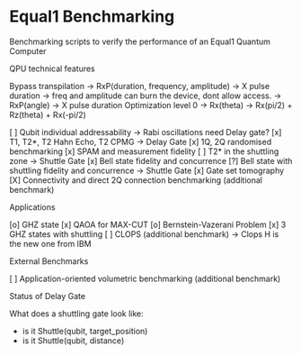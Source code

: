 # Equal1 Benchmarking

Benchmarking scripts to verify the performance of an Equal1 Quantum Computer

QPU technical features

Bypass transpilation 
    -> RxP(duration, frequency, amplitude) -> X pulse duration 
        -> freq and amplitude can burn the device, dont allow access. 
    -> RxP(angle) -> X pulse duration
Optimization level 0
    -> Rx(theta) -> Rx(pi/2) + Rz(theta) + Rx(-pi/2)


[ ] Qubit individual addressability
    -> Rabi oscillations need Delay gate? 
[x] T1, T2*, T2 Hahn Echo, T2 CPMG
    -> Delay Gate 
[x] 1Q, 2Q randomised benchmarking
[x] SPAM and measurement fidelity
[ ] T2* in the shuttling zone
    -> Shuttle Gate
[x] Bell state fidelity and concurrence
[?] Bell state with shuttling  fidelity and concurrence
    -> Shuttle Gate
[x] Gate set tomography
[X] Connectivity and direct 2Q connection benchmarking (additional benchmark)

Applications

[o]  GHZ state
[x]  QAOA for MAX-CUT 
[o]  Bernstein-Vazerani Problem
[x]  3 GHZ states with shuttling
[ ]  CLOPS (additional benchmark)
    -> Clops H is the new one from IBM 

External Benchmarks

[ ]  Application-oriented volumetric benchmarking (additional benchmark)


Status of Delay Gate

What does a shuttling gate look like: 
* is it Shuttle(qubit, target_position) 
* is it Shuttle(qubit, distance)